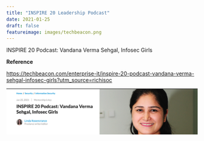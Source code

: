 ```yaml
---
title: "INSPIRE 20 Leadership Podcast"
date: 2021-01-25
draft: false
featureimage: images/techbeacon.png
---
```


INSPIRE 20 Podcast: Vandana Verma Sehgal, Infosec Girls

**Reference**

https://techbeacon.com/enterprise-it/inspire-20-podcast-vandana-verma-sehgal-infosec-girls?utm_source=richisoc

![Tech Beacon](/images/techbeacon.png)